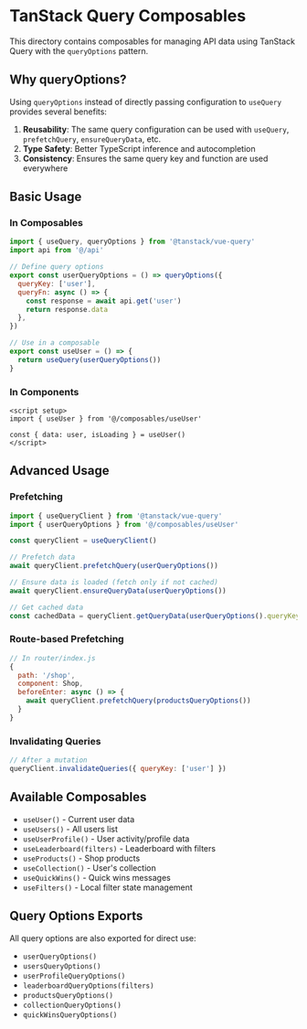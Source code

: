 # TanStack Query Composables

This directory contains composables for managing API data using TanStack Query with the `queryOptions` pattern.

## Why queryOptions?

Using `queryOptions` instead of directly passing configuration to `useQuery` provides several benefits:

1. **Reusability**: The same query configuration can be used with `useQuery`, `prefetchQuery`, `ensureQueryData`, etc.
2. **Type Safety**: Better TypeScript inference and autocompletion
3. **Consistency**: Ensures the same query key and function are used everywhere

## Basic Usage

### In Composables

```javascript
import { useQuery, queryOptions } from '@tanstack/vue-query'
import api from '@/api'

// Define query options
export const userQueryOptions = () => queryOptions({
  queryKey: ['user'],
  queryFn: async () => {
    const response = await api.get('user')
    return response.data
  },
})

// Use in a composable
export const useUser = () => {
  return useQuery(userQueryOptions())
}
```

### In Components

```vue
<script setup>
import { useUser } from '@/composables/useUser'

const { data: user, isLoading } = useUser()
</script>
```

## Advanced Usage

### Prefetching

```javascript
import { useQueryClient } from '@tanstack/vue-query'
import { userQueryOptions } from '@/composables/useUser'

const queryClient = useQueryClient()

// Prefetch data
await queryClient.prefetchQuery(userQueryOptions())

// Ensure data is loaded (fetch only if not cached)
await queryClient.ensureQueryData(userQueryOptions())

// Get cached data
const cachedData = queryClient.getQueryData(userQueryOptions().queryKey)
```

### Route-based Prefetching

```javascript
// In router/index.js
{
  path: '/shop',
  component: Shop,
  beforeEnter: async () => {
    await queryClient.prefetchQuery(productsQueryOptions())
  }
}
```

### Invalidating Queries

```javascript
// After a mutation
queryClient.invalidateQueries({ queryKey: ['user'] })
```

## Available Composables

- `useUser()` - Current user data
- `useUsers()` - All users list
- `useUserProfile()` - User activity/profile data
- `useLeaderboard(filters)` - Leaderboard with filters
- `useProducts()` - Shop products
- `useCollection()` - User's collection
- `useQuickWins()` - Quick wins messages
- `useFilters()` - Local filter state management

## Query Options Exports

All query options are also exported for direct use:

- `userQueryOptions()`
- `usersQueryOptions()`
- `userProfileQueryOptions()`
- `leaderboardQueryOptions(filters)`
- `productsQueryOptions()`
- `collectionQueryOptions()`
- `quickWinsQueryOptions()` 